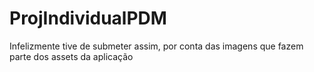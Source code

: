 # ProjIndividualPDM

Infelizmente tive de submeter assim, por conta das imagens que fazem parte dos assets da aplicação
